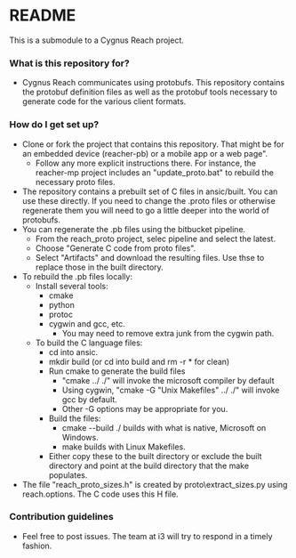 # README

This is a submodule to a Cygnus Reach project. 

### What is this repository for?

* Cygnus Reach communicates using protobufs.  This repository contains the protobuf definition files as well as the protobuf tools necessary to generate code for the various client formats.

### How do I get set up?

* Clone or fork the project that contains this repository.  That might be for an embedded device (reacher-pb) or a mobile app or a web page".
  * Follow any more explicit instructions there.  For instance, the reacher-mp project includes an "update_proto.bat" to rebuild the necessary proto files.
* The repository contains a prebuilt set of C files in ansic/built.  You can use these directly.  If you need to change the .proto files or otherwise regenerate them you will need to go a little deeper into the world of protobufs.
* You can regenerate the .pb files using the bitbucket pipeline.  
  * From the reach_proto project, selec pipeline and select the latest.
  * Choose "Generate C code from proto files".
  * Select "Artifacts" and download the resulting files.  Use thse to replace those in the built directory.
* To rebuild the .pb files locally:
  * Install several tools:
    * cmake
    * python
    * protoc
    * cygwin and gcc, etc.
      * You may need to remove extra junk from the cygwin path.
  * To build the C language files:
    * cd into ansic.
    * mkdir build (or cd into build and rm -r * for clean)
    * Run cmake to generate the build files
      * "cmake ../ ./" will invoke the microsoft compiler by default
      * Using cygwin, "cmake -G "Unix Makefiles" ../ ./" will invoke gcc by default.
      * Other -G options may be appropriate for you.
    * Build the files:
      * cmake --build ./ builds with what is native, Microsoft on Windows.
      * make builds with Linux Makefiles.
    * Either copy these to the built directory or exclude the built directory and point at the build directory that the make populates.
* The file "reach_proto_sizes.h" is created by proto\extract_sizes.py using reach.options.  The C code uses this H file.

### Contribution guidelines

* Feel free to post issues.  The team at i3 will try to respond in a timely fashion.
